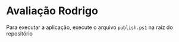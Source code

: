 # Avaliação Rodrigo
Para executar a aplicação, execute o arquivo `publish.ps1` na raíz do repositório
